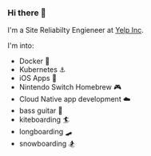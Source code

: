 ### Hi there 👋 

I'm a Site Reliabilty Engieneer at [Yelp Inc](https://yelp.com).

I'm into: 
- Docker 🐳
- Kubernetes ⚓️
- iOS Apps 📱
- Nintendo Switch Homebrew 🎮
- Cloud Native app development ☁️
- bass guitar 🎸
- kiteboarding 🏄
- longboarding 🛹
- snowboarding 🏂
<!--
**cuza/cuza** is a ✨ _special_ ✨ repository because its `README.md` (this file) appears on your GitHub profile.

Here are some ideas to get you started:

- 🔭 I’m currently working on ...
- 🌱 I’m currently learning ...
- 👯 I’m looking to collaborate on ...
- 🤔 I’m looking for help with ...
- 💬 Ask me about ...
- 📫 How to reach me: ...
- 😄 Pronouns: ...
- ⚡ Fun fact: ...
-->
